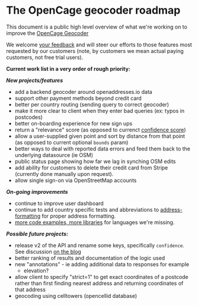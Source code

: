 The OpenCage geocoder roadmap
====================

This document is a public high level overview of what we're working on to improve the [OpenCage Geocoder](https://geocoder.opencagedata.com)

We welcome [your feedback](https://geocoder.opencagedata.com/contact) and will steer our efforts to those features most requested by our customers (note, by customers we mean actual paying customers, not free trial users).

**Current work list in a very order of rough priority:**

***New projects/features***
- add a backend geocoder around openaddresses.io data
- support other payment methods beyond credit card
- better per country routing (sending query to correct geocoder)
- make it more clear to client when they enter bad queries (ex: typos in postcodes)
- better on-boarding experience for new sign ups
- return a "relevance" score (as opposed to currenct [confidence score](https://geocoder.opencagedata.com/api#confidence))
- allow a user-supplied given point and sort by distance from that point (as opposed to current optional `bounds` param)
- better ways to deal with reported data errors and feed them back to the underlying datasource (ie OSM)
- public status page showing how far we lag in synching OSM edits
- add ability for customers to delete their credit card from Stripe (currently done manually upon request).
- allow single sign-on via OpenStreetMap accounts

***On-going improvements***
- continue to improve user dashboard
- continue to add country specific tests and abbreviations to [address-formatting](https://github.com/opencagedata/address-formatting) for proper address formatting.
- [more code examples, more libraries](https://geocoder.opencagedata.com/code) for languages we're missing.

***Possible future projects:***
- release v2 of the API and rename some keys, specifically `confidence`. See discussion [on the blog](http://blog.opencagedata.com/post/127899935808/changing-confidence-scoring) 
- better ranking of results and documentation of the logic used
- new "annotations" - ie adding additional data to responses for example 
  - elevation?
- allow client to specify "strict=1" to get exact coordinates of a postcode rather than first finding nearest address and returning coordinates of that address
- geocoding using celltowers (opencellid database)

